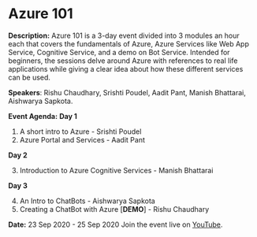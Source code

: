 # Azure 101
**Description:** Azure 101 is a 3-day event divided into 3 modules an hour each that covers the fundamentals of Azure, Azure Services like Web App Service, Cognitive Service, and a demo on Bot Service. Intended for beginners, the sessions delve around Azure with references to real life applications while giving a clear idea about how these different services can be used.

**Speakers**: Rishu Chaudhary, Srishti Poudel, Aadit Pant, Manish Bhattarai, Aishwarya Sapkota.

**Event Agenda:**
**Day 1**
 1. A short intro to Azure - Srishti Poudel
 2. Azure Portal and Services - Aadit Pant

**Day 2** 

 3. Introduction to Azure Cognitive Services - Manish Bhattarai

**Day 3**

 4. An Intro to ChatBots - Aishwarya Sapkota
 5. Creating a ChatBot with Azure [**DEMO**] - Rishu Chaudhary



**Date:** 23 Sep 2020 - 25 Sep 2020
Join the event live on [YouTube](https://bit.ly/StudentAmbassadorsNepalLive).
